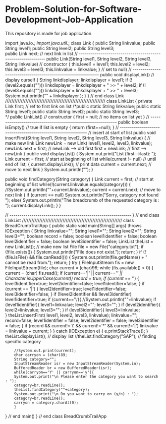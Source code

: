 Problem-Solution-for-Software-Development-Job-Application
=========================================================

This repository is made for job application.

import java.io.*;
import java.util.*;
class Link
{
public String linkvalue;
public String level1; 
public String level2;
public String level3;  
public Link next; // next link in list
// -------------------------------------------------------------
public Link(String level1, String level2, String level3, String linkvalue) // constructor
{
this.level1 = level1;
this.level2 = level2;
this.level3 = level3;
this.linkvalue = linkvalue;
} // set to null)
// -------------------------------------------------------------
public void displayLink() // display ourself
{
String linkdisplayer;
linkdisplayer = level1; 
if (!(level2.equals(""))) linkdisplayer = linkdisplayer + "  >>  " + level2;
if (!(level3.equals(""))) linkdisplayer = linkdisplayer + "  >>  " + level3;
System.out.println("" + linkdisplayer );
}
} // end class Link
////////////////////////////////////////////////////////////////
class LinkList
{
private Link first; // ref to first link on list
/*public static String linkvalue;
public static String level1; 
public static String level2;
public static String level3;  
*/
public LinkList() // constructor
{
first = null; // no items on list yet
}
// -------------------------------------------------------------
public boolean isEmpty() // true if list is empty
{
return (first==null);
}
// -------------------------------------------------------------
// insert at start of list
public void insertFirst(String level1, String level2, String level3, String linkvalue)
{ // make new link
Link newLink = new Link( level1,  level2,  level3, linkvalue);
newLink.next = first; // newLink --> old first
first = newLink; // first --> newLink
}
public void displayList()
{
System.out.print("List (first-->last): ");
Link current = first; // start at beginning of list
while(current != null) // until end of list,
{
current.displayLink(); // print data
current = current.next; // move to next link
}
System.out.println("");
}

public void findCategory(String category)
{
Link current = first; // start at beginning of list
while(!(current.linkvalue.equals(category))) 
{
//System.out.println(""+current.linkvalue);
current = current.next; // move to next link
}
if (current == null) System.out.println("Sorry, category not found ");
else{
System.out.println("The breadcrumb of the requested category is : ");
current.displayLink();
}
}


// -------------------------------------------------------------
} // end class LinkList
////////////////////////////////////////////////////////////////
class BreadCrumbTrailApp
{
public static void main(String[] args) throws IOException
{
 String linkvalue="";
 String level1=""; 
 String level2="";
 String level3="";
 boolean record = false;
 boolean level1identifier = false;
 boolean level2identifier = false;
 boolean level3identifier = false; 
LinkList theList = new LinkList(); // make new list
File file = new File("category.txt");
    if (!file.exists()) {
      System.out.println("File does not exist.");
      return;
    }
    if (!(file.isFile() && file.canRead())) {
      System.out.println(file.getName() + " cannot be read from.");
      return;
    }
    try {
      FileInputStream fis = new FileInputStream(file);
      char current = (char)96;
      while (fis.available() > 0) {
        current = (char) fis.read();
  	if (current=='|' || current=='*' || Character.isUpperCase(current)) record = true;
		if (current == '*') {
		level3identifier=true;
		level2identifier=false;
		level1identifier=false;
		}
		if (current == '|') {
		level2identifier=true;
		level1identifier=false;
		level3identifier=false;
		}
		if (!level2identifier && !level3identifier) level1identifier=true;
		if (current=='\\'){
			//System.out.println(""+linkvalue);
			if (level1identifier){
				level1=linkvalue;
				level2="";
				level3="";
			}
			if (level2identifier){
				level2=linkvalue;
				level3="";
			}
			if (level3identifier){
				level3=linkvalue;				
			}
			theList.insertFirst( level1,  level2,  level3,  linkvalue);
			linkvalue="";
			record=false;
			level1identifier = false;
			level2identifier = false;
			level3identifier = false; 
		}
		if (record  && current!='\\' && current!='*' && current!='|') linkvalue = linkvalue + current;
      }
    } catch (IOException e) {
      e.printStackTrace();
    }
 theList.displayList(); // display list
//theList.findCategory("SAP"); // finding specific category
	
        //System.out.print(current);
		char carryon = (char)89;
		String category="";
		InputStreamReader isr = new InputStreamReader(System.in);
		BufferedReader br = new BufferedReader(isr);
		while(carryon=='Y' || carryon=='y'){
		System.out.print("\n Please enter the category you want to search : ");
		category=br.readLine();
		theList.findCategory(""+category);
		System.out.print("\n Do you want to carry on (y/n) : ");
		category=br.readLine();
		carryon = category.charAt(0);
		}
} // end main()
} // end class BreadCrumbTrailApp
